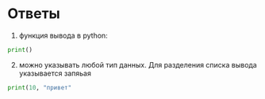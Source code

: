 # Ответы
1. функция вывода в python:
```python
print()
```

2. можно указывать любой тип данных. Для разделения списка вывода указывается запяьая
```python
print(10, "привет"
```
